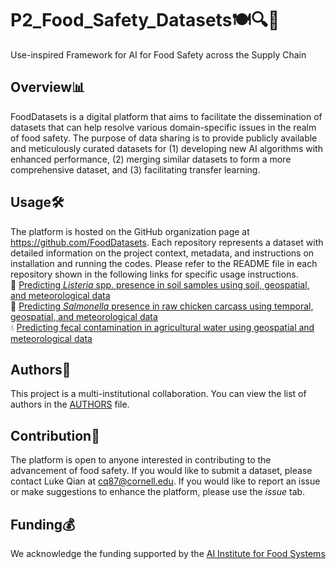 # P2_Food_Safety_Datasets🍽️🔍🦠
Use-inspired Framework for AI for Food Safety across the Supply Chain

## Overview📊
FoodDatasets is a digital platform that aims to facilitate the dissemination of datasets that 
can help resolve various domain-specific issues in the realm of food safety. The purpose of data 
sharing is to provide publicly available and meticulously curated datasets for (1) developing new AI 
algorithms with enhanced performance, (2) merging similar datasets to form a more comprehensive dataset, 
and (3) facilitating transfer learning. 

## Usage🛠️
The platform is hosted on the GitHub organization page at https://github.com/FoodDatasets.
Each repository represents a dataset with detailed information on the project context, metadata, and instructions on installation
and running the codes. Please refer to the README file in each repository shown in the following links for specific usage instructions.<br>
🌱 [Predicting *Listeria* spp. presence in soil samples using soil, geospatial, and meteorological data](https://github.com/FoodDatasets/ListeriaFoodEnvironment)<br>
🐔 [Predicting *Salmonella* presence in raw chicken carcass using temporal, geospatial, and meteorological data](https://github.com/FoodDatasets/RawChickenCarcasses) <br>
💧 [Predicting fecal contamination in agricultural water using geospatial and meteorological data](https://github.com/FoodDatasets/Environmental-Factors-Water-Quality-Analysis)


## Authors👥
This project is a multi-institutional collaboration. You can view the list of authors in the [AUTHORS](https://github.com/AI-Institute-Food-Systems/P2_Food_Safety_Datasets/blob/main/AUTHORS.md) file.

## Contribution🤝
The platform is open to anyone interested in contributing to the advancement of food safety. If you would like
to submit a dataset, please contact Luke Qian at cq87@cornell.edu. If you would like to report an issue or make suggestions
to enhance the platform, please use the *issue* tab. 

## Funding💰
We acknowledge the funding supported by the [AI Institute for Food Systems](https://aifs.ucdavis.edu/)
